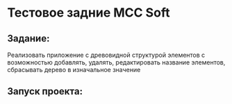 # Тестовое задние MCC Soft

## Задание:
Реализовать приложение с древовидной структурой элементов с возможностью добавлять, удалять, редактировать название элементов, сбрасывать дерево в изначальное значение

## Запуск проекта:

